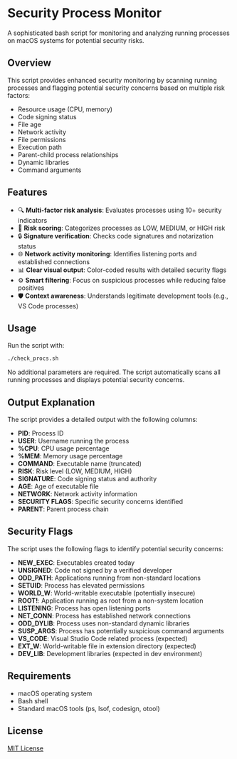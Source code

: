 # Security Process Monitor

A sophisticated bash script for monitoring and analyzing running processes on macOS systems for potential security risks.

## Overview

This script provides enhanced security monitoring by scanning running processes and flagging potential security concerns based on multiple risk factors:

- Resource usage (CPU, memory)
- Code signing status
- File age
- Network activity
- File permissions
- Execution path
- Parent-child process relationships
- Dynamic libraries
- Command arguments

## Features

- 🔍 **Multi-factor risk analysis**: Evaluates processes using 10+ security indicators
- 🚨 **Risk scoring**: Categorizes processes as LOW, MEDIUM, or HIGH risk
- 🔒 **Signature verification**: Checks code signatures and notarization status
- 🌐 **Network activity monitoring**: Identifies listening ports and established connections
- 📊 **Clear visual output**: Color-coded results with detailed security flags
- ⚙️ **Smart filtering**: Focus on suspicious processes while reducing false positives
- 🛡️ **Context awareness**: Understands legitimate development tools (e.g., VS Code processes)

## Usage

Run the script with:

```bash
./check_procs.sh
```

No additional parameters are required. The script automatically scans all running processes and displays potential security concerns.

## Output Explanation

The script provides a detailed output with the following columns:

- **PID**: Process ID
- **USER**: Username running the process
- **%CPU**: CPU usage percentage
- **%MEM**: Memory usage percentage
- **COMMAND**: Executable name (truncated)
- **RISK**: Risk level (LOW, MEDIUM, HIGH)
- **SIGNATURE**: Code signing status and authority
- **AGE**: Age of executable file
- **NETWORK**: Network activity information
- **SECURITY FLAGS**: Specific security concerns identified
- **PARENT**: Parent process chain

## Security Flags

The script uses the following flags to identify potential security concerns:

- **NEW_EXEC**: Executables created today
- **UNSIGNED**: Code not signed by a verified developer
- **ODD_PATH**: Applications running from non-standard locations
- **SETUID**: Process has elevated permissions
- **WORLD_W**: World-writable executable (potentially insecure)
- **ROOT!**: Application running as root from a non-system location
- **LISTENING**: Process has open listening ports
- **NET_CONN**: Process has established network connections
- **ODD_DYLIB**: Process uses non-standard dynamic libraries
- **SUSP_ARGS**: Process has potentially suspicious command arguments
- **VS_CODE**: Visual Studio Code related process (expected)
- **EXT_W**: World-writable file in extension directory (expected)
- **DEV_LIB**: Development libraries (expected in dev environment)

## Requirements

- macOS operating system
- Bash shell
- Standard macOS tools (ps, lsof, codesign, otool)

## License

[MIT License](LICENSE)
